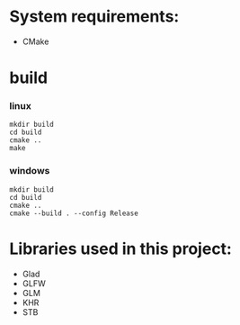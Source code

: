 # System requirements:
- CMake

# build

### linux
```
mkdir build
cd build
cmake ..
make
```

### windows
```
mkdir build
cd build
cmake ..
cmake --build . --config Release
```

# Libraries used in this project:
- Glad
- GLFW
- GLM
- KHR
- STB
